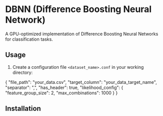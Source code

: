 # DBNN (Difference Boosting Neural Network)

A GPU-optimized implementation of Difference Boosting Neural Networks for classification tasks.


## Usage

1. Create a configuration file `<dataset_name>.conf` in your working directory:

{
"file_path": "your_data.csv",
"target_column": "your_data_target_name",
"separator": ",",
"has_header": true,
"likelihood_config": {
"feature_group_size": 2,
"max_combinations": 1000
}
}

## Installation

